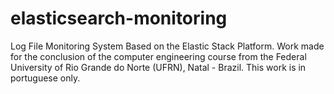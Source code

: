 # elasticsearch-monitoring
Log File Monitoring System Based on the Elastic Stack Platform.
Work made for the conclusion of the computer engineering course from the Federal University of Rio Grande do Norte (UFRN), Natal - Brazil.
This work is in portuguese only.
